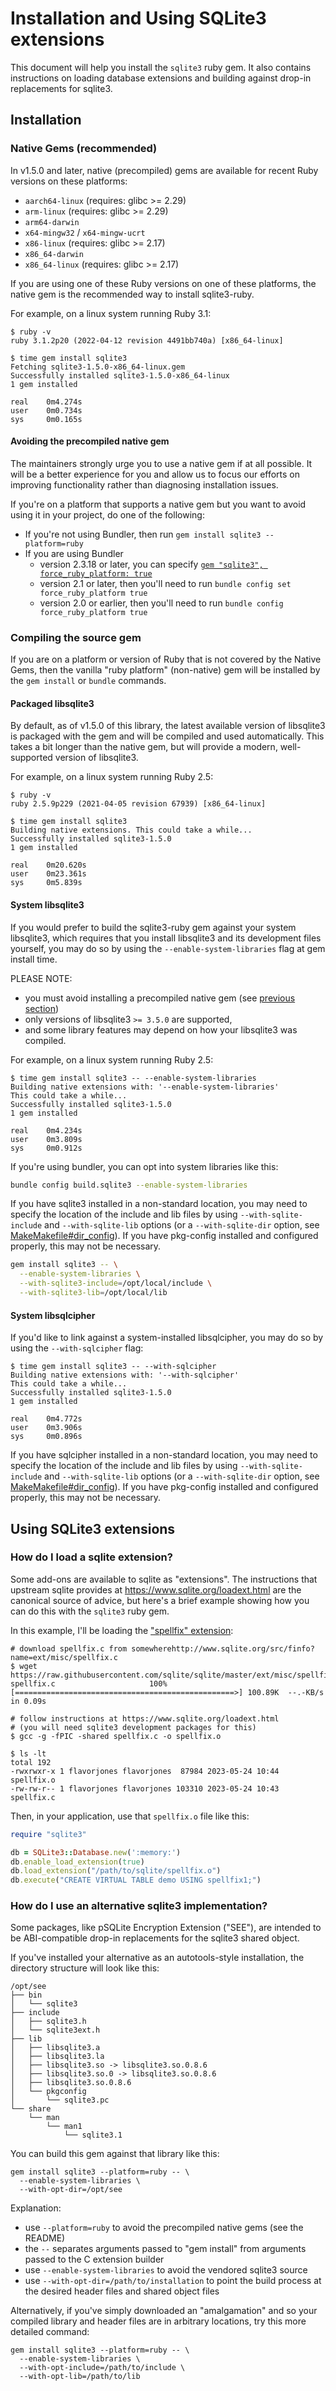 
# Installation and Using SQLite3 extensions

This document will help you install the `sqlite3` ruby gem. It also contains instructions on loading database extensions and building against drop-in replacements for sqlite3.

## Installation

### Native Gems (recommended)

In v1.5.0 and later, native (precompiled) gems are available for recent Ruby versions on these platforms:

- `aarch64-linux` (requires: glibc >= 2.29)
- `arm-linux` (requires: glibc >= 2.29)
- `arm64-darwin`
- `x64-mingw32` / `x64-mingw-ucrt`
- `x86-linux` (requires: glibc >= 2.17)
- `x86_64-darwin`
- `x86_64-linux` (requires: glibc >= 2.17)

If you are using one of these Ruby versions on one of these platforms, the native gem is the recommended way to install sqlite3-ruby.

For example, on a linux system running Ruby 3.1:

``` text
$ ruby -v
ruby 3.1.2p20 (2022-04-12 revision 4491bb740a) [x86_64-linux]

$ time gem install sqlite3
Fetching sqlite3-1.5.0-x86_64-linux.gem
Successfully installed sqlite3-1.5.0-x86_64-linux
1 gem installed

real    0m4.274s
user    0m0.734s
sys     0m0.165s
```

#### Avoiding the precompiled native gem

The maintainers strongly urge you to use a native gem if at all possible. It will be a better experience for you and allow us to focus our efforts on improving functionality rather than diagnosing installation issues.

If you're on a platform that supports a native gem but you want to avoid using it in your project, do one of the following:

- If you're not using Bundler, then run `gem install sqlite3 --platform=ruby`
- If you are using Bundler
  - version 2.3.18 or later, you can specify [`gem "sqlite3", force_ruby_platform: true`](https://bundler.io/v2.3/man/gemfile.5.html#FORCE_RUBY_PLATFORM)
  - version 2.1 or later, then you'll need to run `bundle config set force_ruby_platform true`
  - version 2.0 or earlier, then you'll need to run `bundle config force_ruby_platform true`


### Compiling the source gem

If you are on a platform or version of Ruby that is not covered by the Native Gems, then the vanilla "ruby platform" (non-native) gem will be installed by the `gem install` or `bundle` commands.


#### Packaged libsqlite3

By default, as of v1.5.0 of this library, the latest available version of libsqlite3 is packaged with the gem and will be compiled and used automatically. This takes a bit longer than the native gem, but will provide a modern, well-supported version of libsqlite3.

For example, on a linux system running Ruby 2.5:

``` text
$ ruby -v
ruby 2.5.9p229 (2021-04-05 revision 67939) [x86_64-linux]

$ time gem install sqlite3
Building native extensions. This could take a while...
Successfully installed sqlite3-1.5.0
1 gem installed

real    0m20.620s
user    0m23.361s
sys     0m5.839s
```


#### System libsqlite3

If you would prefer to build the sqlite3-ruby gem against your system libsqlite3, which requires that you install libsqlite3 and its development files yourself, you may do so by using the `--enable-system-libraries` flag at gem install time.

PLEASE NOTE:

- you must avoid installing a precompiled native gem (see [previous section](#avoiding-the-precompiled-native-gem))
- only versions of libsqlite3 `>= 3.5.0` are supported,
- and some library features may depend on how your libsqlite3 was compiled.

For example, on a linux system running Ruby 2.5:

``` text
$ time gem install sqlite3 -- --enable-system-libraries
Building native extensions with: '--enable-system-libraries'
This could take a while...
Successfully installed sqlite3-1.5.0
1 gem installed

real    0m4.234s
user    0m3.809s
sys     0m0.912s
```

If you're using bundler, you can opt into system libraries like this:

``` sh
bundle config build.sqlite3 --enable-system-libraries
```

If you have sqlite3 installed in a non-standard location, you may need to specify the location of the include and lib files by using `--with-sqlite-include` and `--with-sqlite-lib` options (or a `--with-sqlite-dir` option, see [MakeMakefile#dir_config](https://ruby-doc.org/stdlib-3.1.1/libdoc/mkmf/rdoc/MakeMakefile.html#method-i-dir_config)). If you have pkg-config installed and configured properly, this may not be necessary.

``` sh
gem install sqlite3 -- \
  --enable-system-libraries \
  --with-sqlite3-include=/opt/local/include \
  --with-sqlite3-lib=/opt/local/lib
```


#### System libsqlcipher

If you'd like to link against a system-installed libsqlcipher, you may do so by using the `--with-sqlcipher` flag:

``` text
$ time gem install sqlite3 -- --with-sqlcipher
Building native extensions with: '--with-sqlcipher'
This could take a while...
Successfully installed sqlite3-1.5.0
1 gem installed

real    0m4.772s
user    0m3.906s
sys     0m0.896s
```

If you have sqlcipher installed in a non-standard location, you may need to specify the location of the include and lib files by using `--with-sqlite-include` and `--with-sqlite-lib` options (or a `--with-sqlite-dir` option, see [MakeMakefile#dir_config](https://ruby-doc.org/stdlib-3.1.1/libdoc/mkmf/rdoc/MakeMakefile.html#method-i-dir_config)). If you have pkg-config installed and configured properly, this may not be necessary.


## Using SQLite3 extensions

### How do I load a sqlite extension?

Some add-ons are available to sqlite as "extensions". The instructions that upstream sqlite provides at https://www.sqlite.org/loadext.html are the canonical source of advice, but here's a brief example showing how you can do this with the `sqlite3` ruby gem.

In this example, I'll be loading the ["spellfix" extension](https://www.sqlite.org/spellfix1.html):

``` text
# download spellfix.c from somewherehttp://www.sqlite.org/src/finfo?name=ext/misc/spellfix.c
$ wget https://raw.githubusercontent.com/sqlite/sqlite/master/ext/misc/spellfix.c
spellfix.c                     100%[=================================================>] 100.89K  --.-KB/s    in 0.09s

# follow instructions at https://www.sqlite.org/loadext.html
# (you will need sqlite3 development packages for this)
$ gcc -g -fPIC -shared spellfix.c -o spellfix.o

$ ls -lt
total 192
-rwxrwxr-x 1 flavorjones flavorjones  87984 2023-05-24 10:44 spellfix.o
-rw-rw-r-- 1 flavorjones flavorjones 103310 2023-05-24 10:43 spellfix.c
```

Then, in your application, use that `spellfix.o` file like this:

``` ruby
require "sqlite3"

db = SQLite3::Database.new(':memory:')
db.enable_load_extension(true)
db.load_extension("/path/to/sqlite/spellfix.o")
db.execute("CREATE VIRTUAL TABLE demo USING spellfix1;")
```

### How do I use an alternative sqlite3 implementation?

Some packages, like pSQLite Encryption Extension ("SEE"), are intended to be ABI-compatible drop-in replacements for the sqlite3 shared object.

If you've installed your alternative as an autotools-style installation, the directory structure will look like this:

```
/opt/see
├── bin
│   └── sqlite3
├── include
│   ├── sqlite3.h
│   └── sqlite3ext.h
├── lib
│   ├── libsqlite3.a
│   ├── libsqlite3.la
│   ├── libsqlite3.so -> libsqlite3.so.0.8.6
│   ├── libsqlite3.so.0 -> libsqlite3.so.0.8.6
│   ├── libsqlite3.so.0.8.6
│   └── pkgconfig
│       └── sqlite3.pc
└── share
    └── man
        └── man1
            └── sqlite3.1
```

You can build this gem against that library like this:

```
gem install sqlite3 --platform=ruby -- \
  --enable-system-libraries \
  --with-opt-dir=/opt/see
```

Explanation:

- use `--platform=ruby` to avoid the precompiled native gems (see the README)
- the `--` separates arguments passed to "gem install" from arguments passed to the C extension builder
- use `--enable-system-libraries` to avoid the vendored sqlite3 source
- use `--with-opt-dir=/path/to/installation` to point the build process at the desired header files and shared object files

Alternatively, if you've simply downloaded an "amalgamation" and so your compiled library and header files are in arbitrary locations, try this more detailed command:

```
gem install sqlite3 --platform=ruby -- \
  --enable-system-libraries \
  --with-opt-include=/path/to/include \
  --with-opt-lib=/path/to/lib
```

